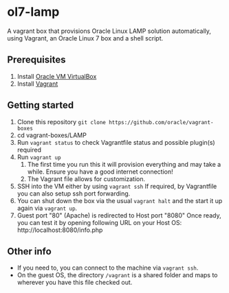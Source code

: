 # ol7-lamp
A vagrant box that provisions Oracle Linux LAMP solution automatically, using Vagrant, an Oracle Linux 7 box and a shell script.

## Prerequisites
1. Install [Oracle VM VirtualBox](https://www.virtualbox.org/wiki/Downloads)
2. Install [Vagrant](https://vagrantup.com/)

## Getting started
1. Clone this repository `git clone https://github.com/oracle/vagrant-boxes`
2. cd vagrant-boxes/LAMP
3. Run `vagrant status` to check Vagrantfile status and possible plugin(s) required
4. Run `vagrant up`
   1. The first time you run this it will provision everything and may take a while. Ensure you have a good internet connection!
   2. The Vagrant file allows for customization.
5. SSH into the VM either by using `vagrant ssh` 
   If required, by Vagrantfile you can also setup ssh port forwarding.
6. You can shut down the box via the usual `vagrant halt` and the start it up again via `vagrant up`.
7. Guest port "80" (Apache) is redirected to Host port "8080"
   Once ready, you can test it by opening following URL on your Host OS:
	http://localhost:8080/info.php

## Other info

* If you need to, you can connect to the machine via `vagrant ssh`.
* On the guest OS, the directory `/vagrant` is a shared folder and maps to wherever you have this file checked out.
